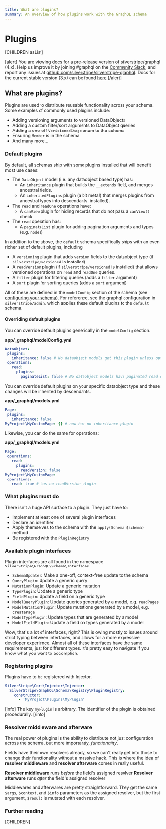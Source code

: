 ```yaml
---
title: What are plugins?
summary: An overview of how plugins work with the GraphQL schema
---
```


# Plugins

[CHILDREN asList]

[alert]
You are viewing docs for a pre-release version of silverstripe/graphql (4.x).
Help us improve it by joining #graphql on the [Community Slack](https://www.silverstripe.org/blog/community-slack-channel/),
and report any issues at [github.com/silverstripe/silverstripe-graphql](https://github.com/silverstripe/silverstripe-graphql). 
Docs for the current stable version (3.x) can be found
[here](https://github.com/silverstripe/silverstripe-graphql/tree/3)
[/alert]

## What are plugins?

Plugins are used to distribute reusable functionality across your schema. Some examples of commonly used plugins include:

* Adding versioning arguments to versioned DataObjects
* Adding a custom filter/sort arguments to DataObject queries
* Adding a one-off `VerisionedStage` enum to the schema
* Ensuring `Member` is in the schema
* And many more...

### Default plugins

By default, all schemas ship with some plugins installed that will benefit most use cases:

* The `DataObject` model (i.e. any dataobject based type) has:
    * An `inheritance` plugin that builds the `__extends` field, and merges ancestral fields.
    * An `inheritedPlugins` plugin (a bit meta!) that merges plugins from ancestral types into descendants.
 installed).
* The `read` and `readOne` operations have:
    * A `canView` plugin for hiding records that do not pass a `canView()` check
 * The `read` operation has:
    * A `paginateList` plugin for adding pagination arguments and types (e.g. `nodes`)

In addition to the above, the `default` schema specifically ships with an even richer set of default
 plugins, including:

* A `versioning` plugin that adds `version` fields to the dataobject type (if `silverstripe/versioned` is installed)
* A `readVersion` plugin (if `silverstripe/versioned` is installed) that allows versioned operations on
`read` and `readOne` queries.
* A `filter` plugin for filtering queries (adds a `filter` argument)
* A `sort` plugin for sorting queries (adds a `sort` argument)


All of these are defined in the `modelConfig` section of the schema (see [configuring your schema](../getting_started/configuring_your_schema)). For reference, see the graphql configuration in `silverstripe/admin`, which applies
these default plugins to the `default` schema.

 #### Overriding default plugins
 You can override default plugins generically in the `modelConfig` section.
 
 **app/_graphql/modelConfig.yml**
 ```yaml
DataObject:
  plugins:
    inheritance: false # No dataobject models get this plugin unless opted into
  operations:
    read:
      plugins:
        paginateList: false # No dataobject models have paginated read operations unless opted into
 ```

 You can override default plugins on your specific dataobject type and these changes will be inherited by descendants.
 
 **app/_graphql/models.yml**
 ```yaml
Page:
  plugins:
    inheritance: false
MyProject\MyCustomPage: {} # now has no inheritance plugin 
```

Likewise, you can do the same for operations:

 **app/_graphql/models.yml**
 ```yaml
Page:
  operations:
    read:
      plugins:
        readVersion: false
MyProject\MyCustomPage:
  operations:
    read: true # has no readVersion plugin 
```


### What plugins must do

There isn't a huge API surface to a plugin. They just have to:

* Implement at least one of several plugin interfaces
* Declare an identifier
* Apply themselves to the schema with the `apply(Schema $schema)` method
* Be registered with the `PluginRegistry`


### Available plugin interfaces

Plugin interfaces are all found in the namespace `SilverStripe\GraphQL\Schema\Interfaces`

* `SchemaUpdater`: Make a one-off, context-free update to the schema
* `QueryPlugin`: Update a generic query
* `MutationPlugin`: Update a generic mutation
* `TypePlugin`: Update a generic type
* `FieldPlugin`: Update a field on a generic type
* `ModelQueryPlugin`: Update queries generated by a model, e.g. `readPages`
* `ModelMutationPlugin`: Update mutations generated by a model, e.g. `createPage`
* `ModelTypePlugin`: Update types that are generated by a model
* `ModelFieldPlugin`: Update a field on types generated by a model

Wow, that's a lot of interfaces, right? This is owing mostly to issues around strict typing between interfaces,
and allows for a more expressive developer experience. Almost all of these interfaces have the same requirements,
just for different types. It's pretty easy to navigate if you know what you want to accomplish.

### Registering plugins

Plugins have to be registered with Injector.

```yaml
SilverStripe\Core\Injector\Injector:
  SilverStripe\GraphQL\Schema\Registry\PluginRegistry:
    constructor:
      - 'MyProject\Plugins\MyPlugin'
```

[info]
The key `myPlugin` is arbitrary. The identifier of the plugin is obtained procedurally.
[/info]

### Resolver middleware and afterware

The real power of plugins is the ability to distribute not just configuration across the schema, but
more importantly, _functionality_.

Fields have their own resolvers already, so we can't really get into those to change
their functionality without a massive hack. This is where the idea of **resolver middleware** and
**resolver afterware** comes in really useful.

**Resolver middleware** runs _before_ the field's assigned resolver
**Resolver afterware** runs _after_ the field's assigned resolver

Middlewares and afterwares are pretty straightforward. They get the same `$args`, `$context`, and `$info`
parameters as the assigned resolver, but the first argument, `$result` is mutated with each resolver.

### Further reading

[CHILDREN]
